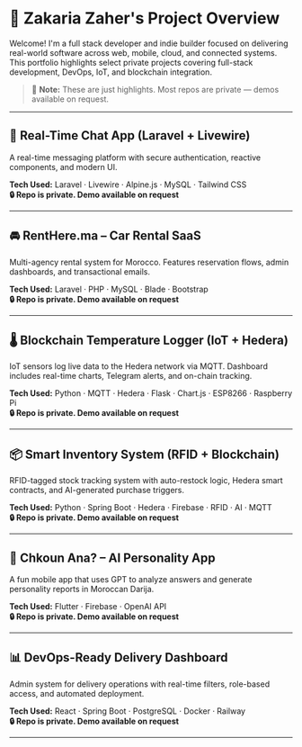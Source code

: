 # 🧠 Zakaria Zaher's Project Overview

Welcome! I'm a full stack developer and indie builder focused on delivering real-world software across web, mobile, cloud, and connected systems. This portfolio highlights select private projects covering full-stack development, DevOps, IoT, and blockchain integration.

> 📌 **Note:** These are just highlights. Most repos are private — demos available on request.

---

## 💬 Real-Time Chat App (Laravel + Livewire)
A real-time messaging platform with secure authentication, reactive components, and modern UI.

**Tech Used:** Laravel · Livewire · Alpine.js · MySQL · Tailwind CSS  
**🔒 Repo is private. Demo available on request**

---

## 🚘 RentHere.ma – Car Rental SaaS
Multi-agency rental system for Morocco. Features reservation flows, admin dashboards, and transactional emails.

**Tech Used:** Laravel · PHP · MySQL · Blade · Bootstrap  
**🔒 Repo is private. Demo available on request**

---

## 🌡️ Blockchain Temperature Logger (IoT + Hedera)
IoT sensors log live data to the Hedera network via MQTT. Dashboard includes real-time charts, Telegram alerts, and on-chain tracking.

**Tech Used:** Python · MQTT · Hedera · Flask · Chart.js · ESP8266 · Raspberry Pi  
**🔒 Repo is private. Demo available on request**

---

## 📦 Smart Inventory System (RFID + Blockchain)
RFID-tagged stock tracking system with auto-restock logic, Hedera smart contracts, and AI-generated purchase triggers.

**Tech Used:** Python · Spring Boot · Hedera · Firebase · RFID · AI · MQTT  
**🔒 Repo is private. Demo available on request**

---

## 🧠 Chkoun Ana? – AI Personality App
A fun mobile app that uses GPT to analyze answers and generate personality reports in Moroccan Darija.

**Tech Used:** Flutter · Firebase · OpenAI API  
**🔒 Repo is private. Demo available on request**

---

## 📊 DevOps-Ready Delivery Dashboard
Admin system for delivery operations with real-time filters, role-based access, and automated deployment.

**Tech Used:** React · Spring Boot · PostgreSQL · Docker · Railway  
**🔒 Repo is private. Demo available on request**

---
